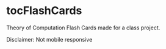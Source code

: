 tocFlashCards
=============

Theory of Computation Flash Cards made for a class project.

Disclaimer: Not mobile responsive

